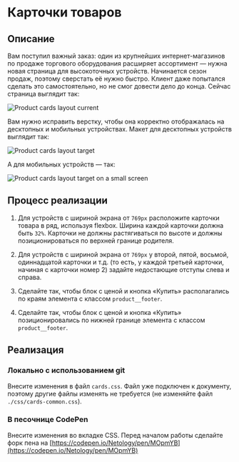 # Карточки товаров

## Описание

Вам поступил важный заказ: один из крупнейших интернет-магазинов по продаже торгового оборудования расширяет ассортимент — нужна новая страница для высокоточных устройств. Начинается сезон продаж, поэтому сверстать её нужно быстро. Клиент даже попытался сделать это самостоятельно, но не смог довести дело до конца. Сейчас страница выглядит так: 

![Product cards layout current](../../sources/mobile-graphic-cards-current.jpeg)

Вам нужно исправить верстку, чтобы она корректно отображалась на десктопных и мобильных устройствах. Макет для десктопных устройств выглядит так:

![Product cards layout target](../../sources/mobile-graphic-cards-target.jpeg)

А для мобильных устройств — так:

![Product cards layout target on a small screen](../../sources/mobile-graphic-cards-small.jpeg)

## Процесс реализации

1. Для устройств с шириной экрана от `769px` расположите карточки товара в ряд, используя flexbox. Ширина каждой карточки должна быть `32%`. Карточки не должны растягиваться по высоте и должны позиционироваться по верхней границе родителя.

2. Для устройств с шириной экрана от `769px` у второй, пятой, восьмой, одиннадцатой карточки и т.д. (то есть, у каждой третьей карточки, начиная с карточки номер 2) задайте недостающие отступы слева и справа.
 
3. Сделайте так, чтобы блок с ценой и кнопка «Купить» располагались по краям элемента с классом `product__footer`. 

4. Сделайте так, чтобы блок с ценой и кнопка «Купить» позиционировались по нижней границе элемента с классом `product__footer`.

## Реализация

### Локально с использованием git

Внесите изменения в файл `cards.css`. Файл уже подключен к документу, поэтому другие файлы изменять не требуется (не изменяйте файл `./css/cards-common.css`).

### В песочнице CodePen

Внесите изменения во вкладке CSS. Перед началом работы сделайте форк пена на [https://codepen.io/Netology/pen/MOpmYB](https://codepen.io/Netology/pen/MOpmYB)
